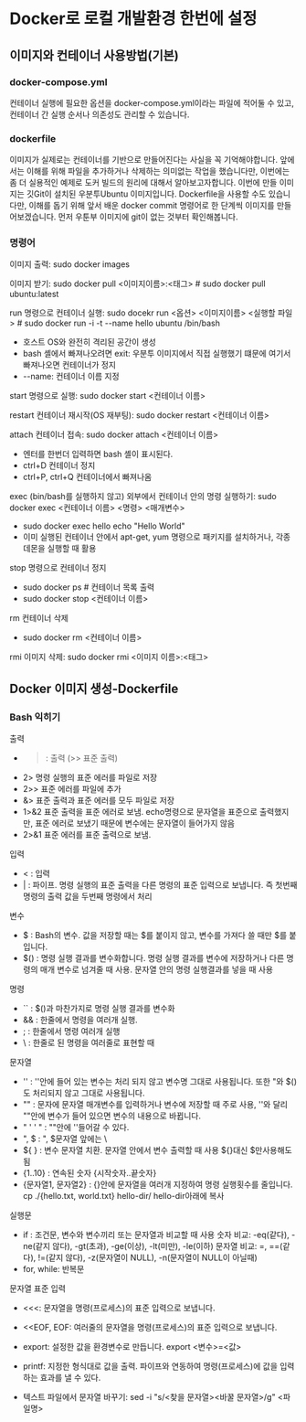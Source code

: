 # Docker로 로컬 개발환경 한번에 설정

## 이미지와 컨테이너 사용방법(기본)

### docker-compose.yml
컨테이너 실행에 필요한 옵션을 docker-compose.yml이라는 파일에 적어둘 수 있고, 컨테이너 간 실행 순서나 의존성도 관리할 수 있습니다.

### dockerfile
이미지가 실제로는 컨테이너를 기반으로 만들어진다는 사실을 꼭 기억해야합니다. 앞에서는 이해를 위해 파일을 추가하거나 삭제하는 의미없는 작업을 했습니다만, 이번에는 좀 더 실용적인 예제로 도커 빌드의 원리에 대해서 알아보고자합니다.
이번에 만들 이미지는 깃Git이 설치된 우분투Ubuntu 이미지입니다. Dockerfile을 사용할 수도 있습니다만, 이해를 돕기 위해 앞서 배운 docker commit 명령어로 한 단계씩 이미지를 만들어보겠습니다. 먼저 우툰부 이미지에 git이 없는 것부터 확인해봅니다.

### 명령어
이미지 출력: sudo docker images

이미지 받기: sudo docker pull <이미지이름>:<태그> # sudo docker pull ubuntu:latest

run 명령으로 컨테이너 실행: sudo docekr run <옵션> <이미지이름> <실행할 파일> # sudo docker run -i -t --name hello ubuntu /bin/bash
* 호스트 OS와 완전히 격리된 공간이 생성
* bash 셸에서 빠져나오려면 exit: 우분투 이미지에서 직접 실행했기 떄문에 여기서 빠져나오면 컨테이너가 정지
* --name: 컨테이너 이름 지정

start 명령으로 실행: sudo docker start <컨테이너 이름>

restart 컨테이너 재시작(OS 재부팅): sudo docker restart <컨테이너 이름>

attach 컨테이너 접속: sudo docker attach <컨테이너 이름>
* 엔터를 한번더 입력하면 bash 셸이 표시된다.
* ctrl+D 컨테이너 정지
* ctrl+P, ctrl+Q 컨테이너에서 빠져나옴

exec (bin/bash를 실행하지 않고) 외부에서 컨테이너 안의 명령 실행하기: sudo docker exec <컨테이너 이름> <명령> <매개변수>
* sudo docker exec hello echo "Hello World"
* 이미 실행된 컨테이너 안에서 apt-get, yum 명령으로 패키지를 설치하거나, 각종 데몬을 실행할 때 활용

stop 명령으로 컨테이너 정지
* sudo docker ps # 컨테이너 목록 출력
* sudo docker stop <컨테이너 이름>

rm 컨테이너 삭제
* sudo docker rm <컨테이너 이름>

rmi 이미지 삭제: sudo docker rmi <이미지 이름>:<태그>

## Docker 이미지 생성-Dockerfile

### Bash 익히기
출력
* > : 출력 (>> 표준 출력)
* 2> 명령 실행의 표준 에러를 파일로 저장
* 2>> 표준 에러를 파일에 추가
* &> 표준 출력과 표준 에러를 모두 파일로 저장
* 1>&2 표준 출력을 표준 에러로 보냄. echo명령으로 문자열을 표준으로 출력했지만, 표준 에러로 보냈기 때문에 변수에는 문자열이 들어가지 않음
* 2>&1 표준 에러를 표준 출력으로 보냄.  

입력
* < : 입력
* | : 파이프. 명령 실행의 표준 출력을 다른 명령의 표준 입력으로 보냅니다. 즉 첫번째 명령의 출력 값을 두번째 명령에서 처리

변수
* $ : Bash의 변수. 값을 저장할 때는 $를 붙이지 않고, 변수를 가져다 쓸 때만 $를 붙입니다.
* $() : 명령 실행 결과를 변수화합니다. 명령 실행 결과를 변수에 저장하거나 다른 명령의 매개 변수로 넘겨줄 때 사용. 문자열 안의 명령 실행결과를 넣을 때 사용

명령
* `` : $()과 마찬가지로 명령 실행 결과를 변수화
* && : 한줄에서 명령을 여러개 실행. 
* ; : 한줄에서 명령 여러개 실행
* \ : 한줄로 된 명령을 여러줄로 표현할 때

문자열
* '' : ''안에 들어 있는 변수는 처리 되지 않고 변수명 그대로 사용됩니다. 또한 "와 $()도 처리되지 않고 그대로 사용됩니다.
* "" : 문자에 문자열 매개변수를 입력하거나 변수에 저장할 때 주로 사용, ''와 달리 ""안에 변수가 들어 있으면 변수의 내용으로 바뀝니다.
* " ' ' " : ""안에 ''들어갈 수 있다.
* \", \$ : ", $문자열 앞에는 \
* ${ } : 변수 문자열 치환. 문자열 안에서 변수 출력할 때 사용 ${}대신 $만사용해도 됨
* {1..10} : 연속된 숫자 {시작숫자..끝숫자}
* {문자열1, 문자열2} : {}안에 문자열을 여러개 지정하여 명령 실행횟수를 줄입니다. cp ./{hello.txt, world.txt} hello-dir/ hello-dir아래에 복사

실행문
* if : 조건문, 변수와 변수끼리 또는 문자열과 비교할 때 사용
숫자 비교: -eq(같다), -ne(같지 않다), -gt(초과), -ge(이상), -lt(미만), -le(이하)
문자열 비교: =, ==(같다), !=(같지 않다), -z(문자열이 NULL), -n(문자열이 NULL이 아닐때)
* for, while: 반복문

문자열 표준 입력
* <<<: 문자열을 명령(프로세스)의 표준 입력으로 보냅니다.
* <<EOF, EOF: 여러줄의 문자열을 명령(프로세스)의 표준 입력으로 보냅니다.

* export: 설정한 값을 환경변수로 만듭니다. export <변수>=<값>
* printf: 지정한 형식대로 값을 출력. 파이프와 연동하여 명령(프로세스)에 값을 입력하는 효과를 낼 수 있다.
* 텍스트 파일에서 문자열 바꾸기: sed -i "s/<찾을 문자열><바꿀 문자열>/g" <파일명>
